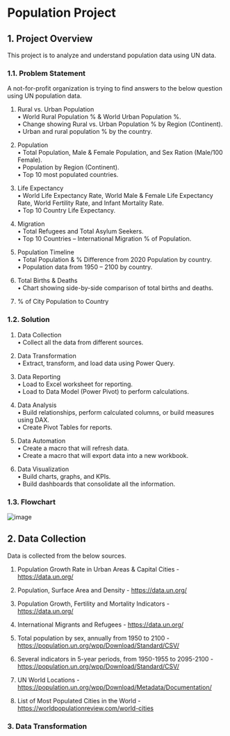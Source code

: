 # Population Project

## 1. Project Overview
This project is to analyze and understand population data using UN data.

### 1.1. Problem Statement
A not-for-profit organization is trying to find answers to the below question using UN population data.

1. Rural vs. Urban Population <br>
• World Rural Population % & World Urban Population %. <br>
• Change showing Rural vs. Urban Population % by Region (Continent). <br>
• Urban and rural population % by the country. <br>

2. Population <br>
• Total Population, Male & Female Population, and Sex Ration (Male/100 Female).<br>
• Population by Region (Continent).<br>
• Top 10 most populated countries. <br>

3. Life Expectancy <br>
• World Life Expectancy Rate, World Male & Female Life Expectancy Rate, World Fertility Rate, and Infant Mortality Rate.<br>
• Top 10 Country Life Expectancy. <br>

4. Migration <br>
• Total Refugees and Total Asylum Seekers. <br>
• Top 10 Countries – International Migration % of Population. <br>

5. Population Timeline <br>
• Total Population & % Difference from 2020 Population by country. <br>
• Population data from 1950 – 2100 by country. <br>

6. Total Births & Deaths <br>
• Chart showing side-by-side comparison of total births and deaths. <br>

7. % of City Population to Country <br>

### 1.2. Solution

1. Data Collection <br>
• Collect all the data from different sources. <br>

2. Data Transformation <br>
• Extract, transform, and load data using Power Query. <br>

3. Data Reporting <br>
• Load to Excel worksheet for reporting.<br>
• Load to Data Model (Power Pivot) to perform calculations. <br>

4. Data Analysis <br>
• Build relationships, perform calculated columns, or build measures using DAX. <br>
• Create Pivot Tables for reports. <br>

5. Data Automation <br>
• Create a macro that will refresh data. <br>
• Create a macro that will export data into a new workbook. <br>

6. Data Visualization <br>
• Build charts, graphs, and KPIs.<br>
• Build dashboards that consolidate all the information. <br>

### 1.3. Flowchart
![image](https://user-images.githubusercontent.com/99619460/184936590-6624cd63-acc4-43fb-8d4f-85459ef08b9e.png)

## 2. Data Collection

Data is collected from the below sources.

1. Population Growth Rate in Urban Areas & Capital Cities - https://data.un.org/ 

2. Population, Surface Area and Density - https://data.un.org/

3. Population Growth, Fertility and Mortality Indicators - https://data.un.org/

4. International Migrants and Refugees - https://data.un.org/

5. Total population by sex, annually from 1950 to 2100 - https://population.un.org/wpp/Download/Standard/CSV/

6. Several indicators in 5-year periods, from 1950-1955 to 2095-2100 - https://population.un.org/wpp/Download/Standard/CSV/

7. UN World Locations - https://population.un.org/wpp/Download/Metadata/Documentation/

8. List of Most Populated Cities in the World - https://worldpopulationreview.com/world-cities

### 3. Data Transformation
